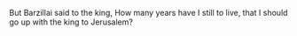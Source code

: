 But Barzillai said to the king, How many years have I still to live, that I should go up with the king to Jerusalem?
